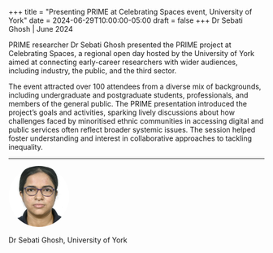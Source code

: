 +++
title = "Presenting PRIME at Celebrating Spaces event, University of York"
date = 2024-06-29T10:00:00-05:00
draft = false
+++
Dr Sebati Ghosh | June 2024

PRIME researcher Dr Sebati Ghosh presented the PRIME project at Celebrating Spaces, a regional open day hosted by the University of York aimed at connecting early-career researchers with wider audiences, including industry, the public, and the third sector.

The event attracted over 100 attendees from a diverse mix of backgrounds, including undergraduate and postgraduate students, professionals, and members of the general public. The PRIME presentation introduced the project’s goals and activities, sparking lively discussions about how challenges faced by minoritised ethnic communities in accessing digital and public services often reflect broader systemic issues. The session helped foster understanding and interest in collaborative approaches to tackling inequality.

---

<div class="row" style="margin-bottom:0.5em;">
  <div class="team-image col-lg-2 d-flex align-items-center justify-content-start">
    <img alt="Photo of Dr MG" src="/images/team/sebati.jpg" style="width:120px;height:120px;object-fit:cover;border-radius:50%;">
  </div>
</div>
<div class="row">
  <div class="team-meta col-lg-2 d-flex align-items-center justify-content-start">
    <p class="team-name mb-0" style="text-align:left;width:100%;">Dr Sebati Ghosh,  University of York</p>
  </div>
</div>
